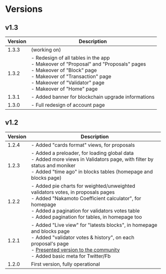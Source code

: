 # Versions

## v1.3

| Version | Description |
| - | - |
| 1.3.3 | (working on) |
| 1.3.2 | - Redesign of all tables in the app<br />- Makeover of "Proposal" and "Proposals" pages<br />- Makeover of "Block" page<br />- Makeover of "Transaction" page<br />- Makeover of "Validator" page<br />- Makeover of "Home" page |
| 1.3.1 | - Added banner for blockchain upgrade informations |
| 1.3.0 | - Full redesign of account page |

## v1.2

| Version | Description |
| - | - |
| 1.2.4 | - Added "cards format" views, for proposals |
| 1.2.3 | - Added a preloader, for loading global data<br />- Added more views in Validators page, with filter by status and moniker<br />- Added "time ago" in blocks tables (homepage and blocks page) |
| 1.2.2 | - Added pie charts for weighted/unweighted validators votes, in proposals pages<br />- Added "Nakamoto Coefficient calculator", for homepage<br />- Added a pagination for validators votes table<br />- Added pagination for tables, in homepage too |
| 1.2.1 | - Added "Live view" for "latests blocks", in homepage and blocks page<br />- Added "validator votes & history", on each proposal's page<br />- <u>Presented version to the community</u><br />- Added basic meta for Twitter/Fb |
| 1.2.0 | First version, fully operational |
